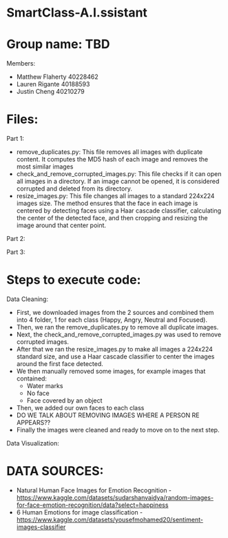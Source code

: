 # SmartClass-A.I.ssistant  



# Group name:  TBD


Members:  
- Matthew Flaherty 40228462
- Lauren Rigante 40188593
- Justin Cheng 40210279


# Files:  
Part 1:
- remove_duplicates.py: This file removes all images with duplicate content. It computes the MD5 hash of each image and removes the most similar images
- check_and_remove_corrupted_images.py: This file checks if it can open all images in a directory. If an image cannot be opened, it is considered corrupted and deleted from its directory.
- resize_images.py: This file changes all images to a standard 224x224 images size. The method ensures that the face in each image is centered by detecting faces using a Haar cascade classifier, calculating the center of the detected face, and then cropping and resizing the image around that center point.

Part 2:  

Part 3:  



# Steps to execute code:  
Data Cleaning: 
- First, we downloaded images from the 2 sources and combined them into 4 folder, 1 for each class (Happy, Angry, Neutral and Focused).
- Then, we ran the remove_duplicates.py to remove all duplicate images.
- Next, the check_and_remove_corrupted_images.py was used to remove corrupted images.
- After that we ran the resize_images.py to make all images a 224x224 standard size, and use a Haar cascade classifier to center the images around the first face detected.
- We then manually removed some images, for example images that contained:
  - Water marks
  - No face
  - Face covered by an object
- Then, we added our own faces to each class
-  DO WE TALK ABOUT REMOVING IMAGES WHERE A PERSON RE APPEARS??
-  Finally the images were cleaned and ready to move on to the next step.

Data Visualization: 





# DATA SOURCES:
- Natural Human Face Images for Emotion Recognition - https://www.kaggle.com/datasets/sudarshanvaidya/random-images-for-face-emotion-recognition/data?select=happiness
- 6 Human Emotions for image classification - https://www.kaggle.com/datasets/yousefmohamed20/sentiment-images-classifier
